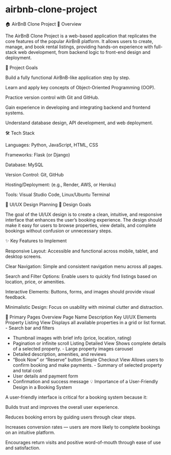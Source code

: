 # airbnb-clone-project
🏠 AirBnB Clone Project
📖 Overview

The AirBnB Clone Project is a web-based application that replicates the core features of the popular AirBnB platform. It allows users to create, manage, and book rental listings, providing hands-on experience with full-stack web development, from backend logic to front-end design and deployment.

🎯 Project Goals

Build a fully functional AirBnB-like application step by step.

Learn and apply key concepts of Object-Oriented Programming (OOP).

Practice version control with Git and GitHub.

Gain experience in developing and integrating backend and frontend systems.

Understand database design, API development, and web deployment.

🛠️ Tech Stack

Languages: Python, JavaScript, HTML, CSS

Frameworks: Flask (or Django)

Database: MySQL

Version Control: Git, GitHub

Hosting/Deployment: (e.g., Render, AWS, or Heroku)

Tools: Visual Studio Code, Linux/Ubuntu Terminal


🎨 UI/UX Design Planning
🧭 Design Goals

The goal of the UI/UX design is to create a clean, intuitive, and responsive interface that enhances the user’s booking experience. The design should make it easy for users to browse properties, view details, and complete bookings without confusion or unnecessary steps.

✨ Key Features to Implement

Responsive Layout: Accessible and functional across mobile, tablet, and desktop screens.

Clear Navigation: Simple and consistent navigation menu across all pages.

Search and Filter Options: Enable users to quickly find listings based on location, price, or amenities.

Interactive Elements: Buttons, forms, and images should provide visual feedback.

Minimalistic Design: Focus on usability with minimal clutter and distraction.

🏡 Primary Pages Overview
Page Name	Description	Key UI/UX Elements
Property Listing View	Displays all available properties in a grid or list format.	- Search bar and filters
- Thumbnail images with brief info (price, location, rating)
- Pagination or infinite scroll
Listing Detailed View	Shows complete details of a selected property.	- Large property images carousel
- Detailed description, amenities, and reviews
- “Book Now” or “Reserve” button
Simple Checkout View	Allows users to confirm booking and make payments.	- Summary of selected property and total cost
- User details and payment form
- Confirmation and success message
💡 Importance of a User-Friendly Design in a Booking System

A user-friendly interface is critical for a booking system because it:

Builds trust and improves the overall user experience.

Reduces booking errors by guiding users through clear steps.

Increases conversion rates — users are more likely to complete bookings on an intuitive platform.

Encourages return visits and positive word-of-mouth through ease of use and satisfaction.
